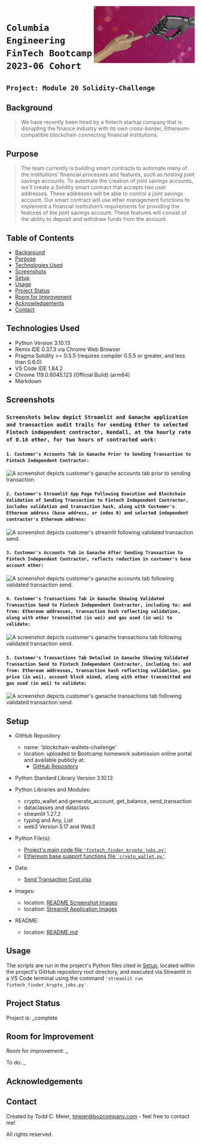 <img src="Resources/Images/photo-1694903110330-cc64b7e1d21d.png" align="right"/>

# `Columbia Engineering FinTech Bootcamp 2023-06 Cohort`

## `Project: Module 20 Solidity-Challenge`

## Background
> We have recently been hired by a fintech startup company that is disrupting the finance industry with its own cross-border, Ethereum-compatible blockchain connecting financial institutions.

## Purpose
> The team currently is building smart contracts to automate many of the institutions’ financial processes and features, such as hosting joint savings accounts. To automate the creation of joint savings accounts, we'll create a Solidity smart contract that accepts two user addresses. These addresses will be able to control a joint savings account. Our smart contract will use ether management functions to implement a financial institution’s requirements for providing the features of the joint savings account. These features will consist of the ability to deposit and withdraw funds from the account.

## Table of Contents
* [Background](#background)
* [Purpose](#purpose)
* [Technologies Used](#technologies-used)
* [Screenshots](#screenshots)
* [Setup](#setup)
* [Usage](#usage)
* [Project Status](#project-status)
* [Room for Improvement](#room-for-improvement)
* [Acknowledgements](#acknowledgements)
* [Contact](#contact)
<!-- * [License](#license) -->

## Technologies Used
- Python Version 3.10.13
- Remix IDE 0.37.3 via Chrome Web Browser
- Pragma Solidity >= 0.5.5 (requires compiler 0.5.5 or greater, and less than 0.6.0)
- VS Code IDE 1.84.2
- Chrome 119.0.6045.123 (Official Build) (arm64)
- Markdown

## Screenshots

### `Screenshots below depict Streamlit and Ganache application and transaction audit trails for sending Ether to selected Fintech independent contractor, Kendall, at the hourly rate of 0.16 ether, for two hours of contracted work:`

#### `1. Customer's Accounts Tab in Ganache Prior to Sending Transaction to Fintech Independent Contractor:`
![A screenshot depicts customer's ganache accounts tab prior to sending transaction.](Resources/Images/1.%20Ganache%20Prior%20to%20Sending%20Transaction.png)

#### `2. Customer's Streamlit App Page Following Execution and Blockchain Validation of Sending Transaction to Fintech Independent Contractor, includes validation and transaction hash, along with Customer's Ethereum address (base address, or index 0) and selected independent contractor's Ethereum address:`
![A screenshot depicts customer's streamlit following validated transaction send.](Resources/Images/2.%20Streamlit%20After%20Successfully%20Sending%20Transaction.png)

#### `3. Customer's Accounts Tab in Ganache After Sending Transaction to Fintech Independent Contractor, reflects reduction in customer's base account ether:`
![A screenshot depicts customer's ganache accounts tab following validated transaction send.](Resources/Images/3.%20Ganache%20After%20Successfully%20Sending%20Transaction.png)

#### `4. Customer's Transactions Tab in Ganache Showing Validated Transaction Send to Fintech Independent Contractor, including to: and from: Ethereum addresses, transaction hash reflecting validation, along with ether transmitted (in wei) and gas used (in wei) to validate:`
![A screenshot depicts customer's ganache transactions tab following validated transaction send.](Resources/Images/4.%20Ganache%20Transaction%20Log%20After%20Successfully%20Sending%20Transaction%20to%20Kendall.png)

#### `5. Customer's Transactions Tab Detailed in Ganache Showing Validated Transaction Send to Fintech Independent Contractor, including to: and from: Ethereum addresses, transaction hash reflecting validation, gas price (in wei), account block mined, along with ether transmitted and gas used (in wei) to validate:`
![A screenshot depicts customer's ganache transactions tab following validated transaction send.](Resources/Images/5.%20Ganache%20Transaction%20Log%20After%20Successfully%20Sending%20Transaction%20to%20Kendall%20(addtl%20detail).png)

## Setup
- GitHub Repository
    - name: 'blockchain-wallets-challenge'
    - location: uploaded to Bootcamp homework submission online portal and available publicly at:
        - [GitHub Repository](https://github.com/boz-tcm/blockchain-wallets-challenge.git)
- Python Standard Library Version 3.10.13
- Python Libraries and Modules:
    - crypto_wallet and generate_account, get_balance, send_transaction
    - dataclasses and dataclass
    - streamlit 1.27.2
    - typing and Any, List
    - web3 Version 5.17 and Web3 

- Python File(s):
    - [Project's main code file `'fintech_finder_krypto_jobs.py'`](fintech_finder_krypto_jobs.py)
    - [Ethereum base support functions file `'crypto_wallet.py'`](crypto_wallet.py)    
- Data:
    - [Send Transaction Cost.xlsx](Resources/Data)
- Images:
    - location: [README Screenshot Images](Resources/Images)
    - location: [Streamlit Application Images](Images)
- README:
    - location: [README.md](README.md)

## Usage
The scripts are run in the project's Python files cited in [Setup](#setup), located within the project's GitHub repository root directory, and executed via Streamlit in a VS Code terminal using the command `'streamlit run fintech_finder_krypto_jobs.py'`.

## Project Status
Project is: _complete

## Room for Improvement
Room for improvement: _

To do: _

## Acknowledgements

## Contact
Created by Todd C. Meier, tmeier@bozcompany.com - feel free to contact me!

<!-- ## License --> All rights reserved.
